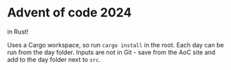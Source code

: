 # Advent of code 2024

in Rust!

Uses a Cargo workspace, so run `cargo install` in the root. Each day can be run from the day folder.
Inputs are not in Git - save from the AoC site and add to the day folder next to `src`.